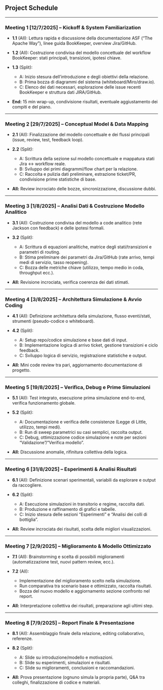 [comment]: # "v1"
## **Project Schedule**

---

### **Meeting 1 [12/7/2025] – Kickoff & System Familiarization**

* **1.1** (All): Lettura rapida e discussione della documentazione ASF (“The Apache Way”), linee guida BookKeeper, overview Jira/GitHub.
* **1.2** (All): Costruzione condivisa del modello concettuale del workflow BookKeeper: stati principali, transizioni, ipotesi chiave.
* **1.3** (Split):

  * A: Inizio stesura dell’introduzione e degli obiettivi della relazione.
  * B: Prima bozza di diagrammi del sistema (whiteboard/Miro/draw.io).
  * C: Elenco dei dati necessari, esplorazione delle issue recenti BookKeeper e struttura dati JIRA/GitHub.
* **End:** 15 min wrap-up, condivisione risultati, eventuale aggiustamento dei compiti e del piano.

---

### **Meeting 2 [29/7/2025] – Conceptual Model & Data Mapping**

* **2.1** (All): Finalizzazione del modello concettuale e dei flussi principali (issue, review, test, feedback loop).
* **2.2** (Split):

  * A: Scrittura della sezione sul modello concettuale e mappatura stati Jira ↔ workflow reale.
  * B: Sviluppo dei primi diagrammi/flow chart per la relazione.
  * C: Raccolta e pulizia dati preliminare, estrazione ticket/PR, condivisione prime statistiche di base.
* **All:** Review incrociato delle bozze, sincronizzazione, discussione dubbi.

---

### **Meeting 3 [1/8/2025] – Analisi Dati & Costruzione Modello Analitico**

* **3.1** (All): Costruzione condivisa del modello a code analitico (rete Jackson con feedback) e delle ipotesi formali.
* **3.2** (Split):

  * A: Scrittura di equazioni analitiche, matrice degli stati/transizioni e parametri di routing.
  * B: Stima preliminare dei parametri da Jira/GitHub (rate arrivo, tempi medi di servizio, tasso reopening).
  * C: Bozza delle metriche chiave (utilizzo, tempo medio in coda, throughput ecc.).
* **All:** Revisione incrociata, verifica coerenza dei dati stimati.

---

### **Meeting 4 [3/8/2025] – Architettura Simulazione & Avvio Coding**

* **4.1** (All): Definizione architettura della simulazione, flusso eventi/stati, strumenti (pseudo-codice o whiteboard).
* **4.2** (Split):

  * A: Setup repo/codice simulazione e base dati di input.
  * B: Implementazione logica di arrivo ticket, gestione transizioni e ciclo feedback.
  * C: Sviluppo logica di servizio, registrazione statistiche e output.
* **All:** Mini code review tra pari, aggiornamento documentazione di progetto.

---

### **Meeting 5 [19/8/2025] – Verifica, Debug e Prime Simulazioni**

* **5.1** (All): Test integrato, esecuzione prima simulazione end-to-end, verifica funzionamento globale.
* **5.2** (Split):

  * A: Documentazione e verifica delle consistenze (Legge di Little, utilizzo, tempi medi).
  * B: Run di sweep parametrici su casi semplici, raccolta output.
  * C: Debug, ottimizzazione codice simulazione e note per sezioni “Validazione”/“Verifica modello”.
* **All:** Discussione anomalie, rifinitura collettiva della logica.

---

### **Meeting 6 [31/8/2025] – Esperimenti & Analisi Risultati**

* **6.1** (All): Definizione scenari sperimentali, variabili da esplorare e output da raccogliere.
* **6.2** (Split):

  * A: Esecuzione simulazioni in transitorio e regime, raccolta dati.
  * B: Produzione e raffinamento di grafici e tabelle.
  * C: Inizio stesura delle sezioni “Esperimenti” e “Analisi dei colli di bottiglia”.
* **All:** Review incrociata dei risultati, scelta delle migliori visualizzazioni.

---

### **Meeting 7 [2/9/2025] – Miglioramento & Modello Ottimizzato**

* **7.1** (All): Brainstorming e scelta di possibili miglioramenti (automatizzazione test, nuovi pattern review, ecc.).
* **7.2** (All):

  * Implementazione del miglioramento scelto nella simulazione.
  * Run comparativa tra scenario base e ottimizzato, raccolta risultati.
  * Bozza del nuovo modello e aggiornamento sezione confronto nel report.
* **All:** Interpretazione collettiva dei risultati, preparazione agli ultimi step.

---

### **Meeting 8 [7/9/2025] – Report Finale & Presentazione**

* **8.1** (All): Assemblaggio finale della relazione, editing collaborativo, referenze.
* **8.2** (Split):

  * A: Slide su introduzione/modello e motivazioni.
  * B: Slide su esperimenti, simulazioni e risultati.
  * C: Slide su miglioramenti, conclusioni e raccomandazioni.
* **All:** Prova presentazione (ognuno simula la propria parte), Q&A tra colleghi, finalizzazione di codice e materiali.
